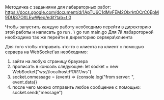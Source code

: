 Методичка с заданиями для лабараторных работ: 
https://docs.google.com/document/d/1ApTU6C1dMvFEM2OlxrktOCrC0EpM9DUjS7OXLEwWjeo/edit?tab=t.0

Чтобы запустить каждую работу необходимо перейти в директорию этой работы и написать go run . \ go run main.go
Для 7й лабароторной необходимо так же перейти в директорию сервера\клиента

Для того чтобы отправить что-то с клиента на клиент с помощью сервера на WebSocket'ах необходимо:
1. зайти на любую страницу браузера
2. прописать в консоль следующее: let socket = new WebSocket("ws://localhost:*PORT*/ws")
3. socket.onmessage = (event) => {console.log("from server: ", event.data)}
4. после чего можно отправить любое сообщение с помощью: socket.send("message")
